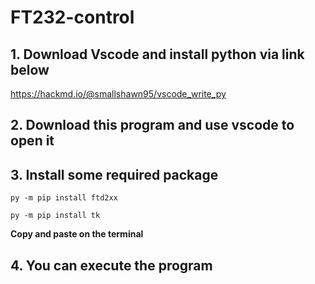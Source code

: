 # FT232-control

## 1. Download Vscode and install python via link below
https://hackmd.io/@smallshawn95/vscode_write_py

## 2. Download this program and use vscode to open it

## 3. Install some required package
```
py -m pip install ftd2xx
```
```
py -m pip install tk
```

**Copy and paste on the terminal**

## 4. You can execute the program
